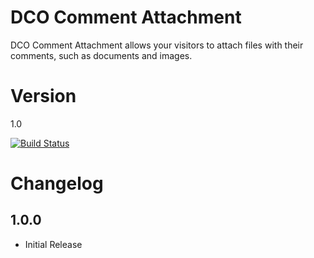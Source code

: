 # DCO Comment Attachment

DCO Comment Attachment allows your visitors to attach files with their comments, such as documents and images.

# Version
1.0

[![Build Status](https://travis-ci.org/yadenis/DCO-Comment-Attachment.svg?branch=master)](https://travis-ci.org/yadenis/DCO-Comment-Attachment)

# Changelog
## 1.0.0
- Initial Release